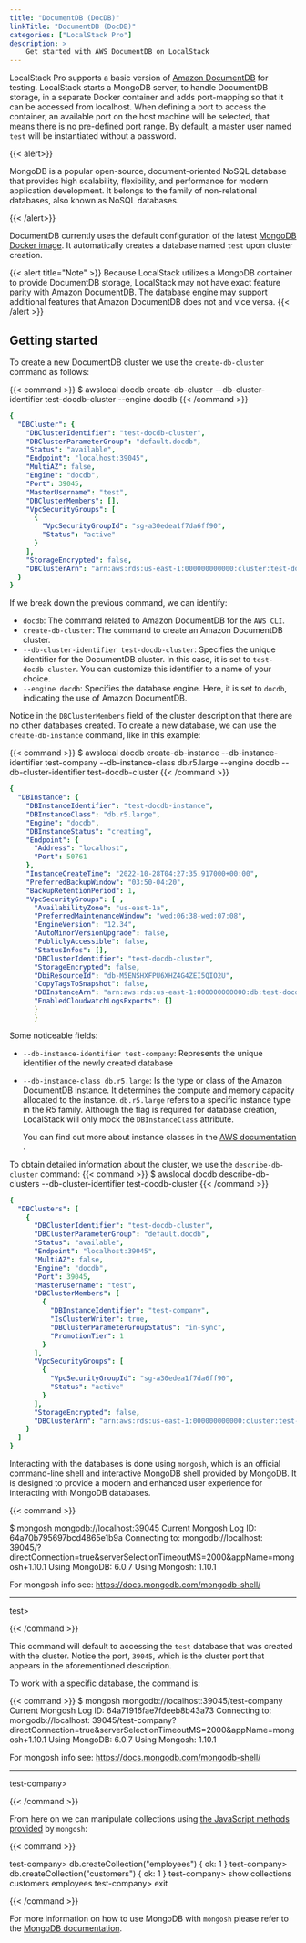 ```yaml
---
title: "DocumentDB (DocDB)"
linkTitle: "DocumentDB (DocDB)"
categories: ["LocalStack Pro"]
description: >
    Get started with AWS DocumentDB on LocalStack
---
```


LocalStack Pro supports a basic version of [Amazon DocumentDB](https://aws.amazon.com/documentdb/) for testing.
LocalStack starts a MongoDB server, to handle DocumentDB storage, in a separate Docker container and adds port-mapping so that it
can be accessed from localhost. When defining a port to access the container, an available port on the host machine will be selected, that means there
is no pre-defined port range.
By default, a master user named `test` will be instantiated without a password.

{{< alert>}}

MongoDB is a popular open-source, document-oriented NoSQL database that provides high scalability,
flexibility, and performance for modern application development. It belongs to the family of
non-relational
databases, also known as NoSQL databases.

{{< /alert>}}

DocumentDB currently uses the default configuration of the
latest [MongoDB Docker image](https://hub.docker.com/_/mongo). It automatically creates a database
named `test` upon cluster creation.


{{< alert title="Note" >}}
Because LocalStack utilizes a MongoDB container to provide DocumentDB storage, LocalStack may not
have exact feature parity with Amazon DocumentDB. The database engine may support additional
features that
Amazon DocumentDB does not and vice versa.
{{< /alert >}}

## Getting started

To create a new DocumentDB cluster we use the `create-db-cluster` command as follows:

{{< command >}}
$ awslocal docdb create-db-cluster --db-cluster-identifier test-docdb-cluster --engine docdb
{{< /command >}}

```yaml
{
  "DBCluster": {
    "DBClusterIdentifier": "test-docdb-cluster",
    "DBClusterParameterGroup": "default.docdb",
    "Status": "available",
    "Endpoint": "localhost:39045",
    "MultiAZ": false,
    "Engine": "docdb",
    "Port": 39045,
    "MasterUsername": "test",
    "DBClusterMembers": [],
    "VpcSecurityGroups": [
      {
        "VpcSecurityGroupId": "sg-a30edea1f7da6ff90",
        "Status": "active"
      }
    ],
    "StorageEncrypted": false,
    "DBClusterArn": "arn:aws:rds:us-east-1:000000000000:cluster:test-docdb-cluster"
  }
}
```

If we break down the previous command, we can identify:

- `docdb`: The command related to Amazon DocumentDB for the `AWS CLI`.
- `create-db-cluster`: The command to create an Amazon DocumentDB cluster.
- `--db-cluster-identifier test-docdb-cluster`: Specifies the unique identifier for the DocumentDB
  cluster. In this case, it is set to `test-docdb-cluster`. You can customize this identifier to a
  name of your choice.
- `--engine docdb`: Specifies the database engine. Here, it is set to `docdb`, indicating the use of
  Amazon DocumentDB.

Notice in the `DBClusterMembers` field of the cluster description that there are no other databases
created.
To create a new database, we can use the `create-db-instance` command, like in this example:

{{< command >}}
$ awslocal docdb create-db-instance --db-instance-identifier test-company
--db-instance-class db.r5.large --engine docdb --db-cluster-identifier test-docdb-cluster
{{< /command >}}
```yaml
{
  "DBInstance": {
    "DBInstanceIdentifier": "test-docdb-instance",
    "DBInstanceClass": "db.r5.large",
    "Engine": "docdb",
    "DBInstanceStatus": "creating",
    "Endpoint": {
      "Address": "localhost",
      "Port": 50761
    },
    "InstanceCreateTime": "2022-10-28T04:27:35.917000+00:00",
    "PreferredBackupWindow": "03:50-04:20",
    "BackupRetentionPeriod": 1,
    "VpcSecurityGroups": [ ,
      "AvailabilityZone": "us-east-1a",
      "PreferredMaintenanceWindow": "wed:06:38-wed:07:08",
      "EngineVersion": "12.34",
      "AutoMinorVersionUpgrade": false,
      "PubliclyAccessible": false,
      "StatusInfos": [],
      "DBClusterIdentifier": "test-docdb-cluster",
      "StorageEncrypted": false,
      "DbiResourceId": "db-M5ENSHXFPU6XHZ4G4ZEI5QIO2U",
      "CopyTagsToSnapshot": false,
      "DBInstanceArn": "arn:aws:rds:us-east-1:000000000000:db:test-docdb-instance",
      "EnabledCloudwatchLogsExports": []
      }
      }
```

Some noticeable fields:

- `--db-instance-identifier test-company`: Represents the unique identifier of the newly created
  database
- `--db-instance-class db.r5.large`: Is the type or class of the Amazon DocumentDB
  instance. It determines the compute and memory capacity allocated to the instance. `db.r5.large` refers to a specific instance type in
  the R5 family. Although the flag is required for database creation, LocalStack will only mock the `DBInstanceClass` attribute.

  You can find out more about instance classes in
  the [AWS documentation](https://docs.aws.amazon.com/AmazonRDS/latest/UserGuide/Concepts.DBInstanceClass.html)
  .

To obtain detailed information about the cluster, we use the `describe-db-cluster` command:
{{< command >}}
$ awslocal docdb describe-db-clusters --db-cluster-identifier test-docdb-cluster
{{< /command >}}

```yaml
{
  "DBClusters": [
    {
      "DBClusterIdentifier": "test-docdb-cluster",
      "DBClusterParameterGroup": "default.docdb",
      "Status": "available",
      "Endpoint": "localhost:39045",
      "MultiAZ": false,
      "Engine": "docdb",
      "Port": 39045,
      "MasterUsername": "test",
      "DBClusterMembers": [
        {
          "DBInstanceIdentifier": "test-company",
          "IsClusterWriter": true,
          "DBClusterParameterGroupStatus": "in-sync",
          "PromotionTier": 1
        }
      ],
      "VpcSecurityGroups": [
        {
          "VpcSecurityGroupId": "sg-a30edea1f7da6ff90",
          "Status": "active"
        }
      ],
      "StorageEncrypted": false,
      "DBClusterArn": "arn:aws:rds:us-east-1:000000000000:cluster:test-docdb-cluster"
    }
  ]
}
```

Interacting with the databases is done using `mongosh`, which is an official command-line shell and
interactive MongoDB shell provided by MongoDB.
It is designed to provide a modern and enhanced user experience for interacting with MongoDB
databases.

{{< command >}}

$ mongosh mongodb://localhost:39045
Current Mongosh Log ID:    64a70b795697bcd4865e1b9a
Connecting to:        mongodb://localhost:
39045/?directConnection=true&serverSelectionTimeoutMS=2000&appName=mongosh+1.10.1
Using MongoDB:        6.0.7
Using Mongosh:        1.10.1

For mongosh info see: https://docs.mongodb.com/mongodb-shell/

------

test>

{{< /command >}}

This command will default to accessing the `test` database that was created with the cluster. Notice the port, `39045`,
which is the cluster port that appears in the aforementioned description.

To work with a specific database, the command is:

{{< command >}}
$ mongosh mongodb://localhost:39045/test-company
Current Mongosh Log ID:    64a71916fae7fdeeb8b43a73
Connecting to:        mongodb://localhost:
39045/test-company?directConnection=true&serverSelectionTimeoutMS=2000&appName=mongosh+1.10.1
Using MongoDB:        6.0.7
Using Mongosh:        1.10.1

For mongosh info see: https://docs.mongodb.com/mongodb-shell/

------
test-company>

{{< /command >}}

From here on we can manipulate collections
using [the JavaScript methods provided](https://www.mongodb.com/docs/manual/reference/method/)
by `mongosh`:

{{< command >}}

test-company> db.createCollection("employees")
{ ok: 1 }
test-company> db.createCollection("customers")
{ ok: 1 }
test-company> show collections
customers
employees
test-company> exit

{{< /command >}}

For more information on how to use MongoDB with `mongosh` please refer to
the [MongoDB documentation](https://www.mongodb.com/docs/).
